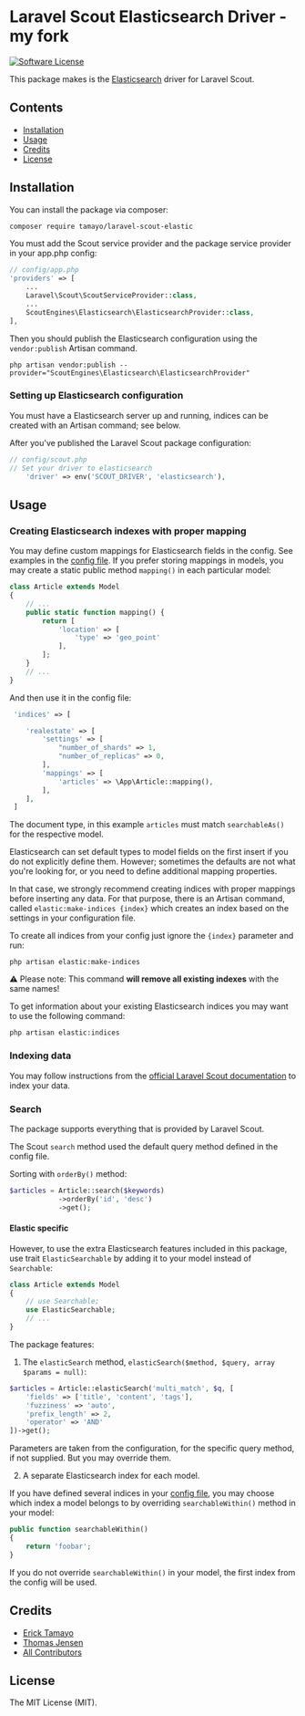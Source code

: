 # Laravel Scout Elasticsearch Driver - my fork

[![Software License](https://img.shields.io/badge/license-MIT-brightgreen.svg?style=flat-square)](LICENSE.md)

This package makes is the [Elasticsearch](https://www.elastic.co/products/elasticsearch) driver for Laravel Scout.

## Contents

- [Installation](#installation)
- [Usage](#usage)
- [Credits](#credits)
- [License](#license)

## Installation

You can install the package via composer:

``` bash
composer require tamayo/laravel-scout-elastic
```

You must add the Scout service provider and the package service provider in your app.php config:

```php
// config/app.php
'providers' => [
    ...
    Laravel\Scout\ScoutServiceProvider::class,
    ...
    ScoutEngines\Elasticsearch\ElasticsearchProvider::class,
],
```

Then you should publish the Elasticsearch configuration using the `vendor:publish` Artisan command.

```
php artisan vendor:publish --provider="ScoutEngines\Elasticsearch\ElasticsearchProvider"
```

### Setting up Elasticsearch configuration
You must have a Elasticsearch server up and running, indices can be created with an Artisan command; see below.

After you've published the Laravel Scout package configuration:

```php
// config/scout.php
// Set your driver to elasticsearch
    'driver' => env('SCOUT_DRIVER', 'elasticsearch'),
```

## Usage

### Creating Elasticsearch indexes with proper mapping

You may define custom mappings for Elasticsearch fields in the config. See examples in the [config file](config/elasticsearch.php).
If you prefer storing mappings in models, you may create a static public method `mapping()` in each particular model:

```php
class Article extends Model
{
    // ...
    public static function mapping() {
        return [
            'location' => [
                'type' => 'geo_point'
            ],
        ];
    }
    // ...
}
```
And then use it in the config file:
```php
 'indices' => [

    'realestate' => [
        'settings' => [
            "number_of_shards" => 1,
            "number_of_replicas" => 0,
        ],
        'mappings' => [
            'articles' => \App\Article::mapping(),
        ],
    ],
 ]
```
The document type, in this example `articles` must match `searchableAs()` for the respective model.

Elasticsearch can set default types to model fields on the first insert if you do not explicitly define them. 
However; sometimes the defaults are not what you're looking for, or you need to define additional mapping properties.

In that case, we strongly recommend creating indices with proper mappings before inserting any data.
For that purpose, there is an Artisan command, called `elastic:make-indices {index}` which creates an index based on
the settings in your configuration file.

To create all indices from your config just ignore the `{index}` parameter and run:

```
php artisan elastic:make-indices
```

:warning: Please note: This command **will remove all existing indexes** with the same names!

To get information about your existing Elasticsearch indices you may want to use the following command:

```
php artisan elastic:indices
```

### Indexing data

You may follow instructions from the [official Laravel Scout documentation](https://laravel.com/docs/5.3/scout)
to index your data.

### Search

The package supports everything that is provided by Laravel Scout.

The Scout `search` method used the default query method defined in the config file.

Sorting with `orderBy()` method:

```php
$articles = Article::search($keywords)
            ->orderBy('id', 'desc')
            ->get();
```

#### Elastic specific

However, to use the extra Elasticsearch features included in this package, use trait `ElasticSearchable` 
by adding it to your model instead of `Searchable`:

```php
class Article extends Model
{
    // use Searchable;
    use ElasticSearchable;
    // ...
}
```

The package features:
 
1) The `elasticSearch` method, `elasticSearch($method, $query, array $params = null)`:

```php
$articles = Article::elasticSearch('multi_match', $q, [
    'fields' => ['title', 'content', 'tags'],
    'fuzziness' => 'auto',
    'prefix_length' => 2,
    'operator' => 'AND'
])->get();
```

Parameters are taken from the configuration, for the specific query method, if not supplied. But you may override them.

2) A separate Elasticsearch index for each model.

If you have defined several indices in your [config file](config/elasticsearch.php), 
you may choose which index a model belongs to by overriding `searchableWithin()` method in your model:

```php
public function searchableWithin()
{
    return 'foobar';
}
```

If you do not override `searchableWithin()` in your model, the first index from the config will be used.

## Credits

- [Erick Tamayo](https://github.com/ericktamayo)
- [Thomas Jensen](https://github.com/thomasjsn)
- [All Contributors](../../contributors)

## License

The MIT License (MIT).
